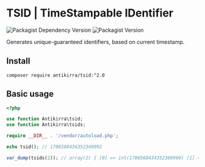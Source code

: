 # TSID | TimeStampable IDentifier
![Packagist Dependency Version](https://img.shields.io/packagist/dependency-v/antikirra/tsid/php)
![Packagist Version](https://img.shields.io/packagist/v/antikirra/tsid)

Generates unique-guaranteed identifiers, based on current timestamp.

## Install

```console
composer require antikirra/tsid:^2.0
```

## Basic usage

```php
<?php

use function Antikirra\tsid;
use function Antikirra\tsids;

require __DIR__ . '/vendor/autoload.php';

echo tsid(); // 1706568434352340992

var_dump(tsids(2)); // array(2) { [0] => int(1706568434352360960) [1] => int(1706568434352361984) }
```
